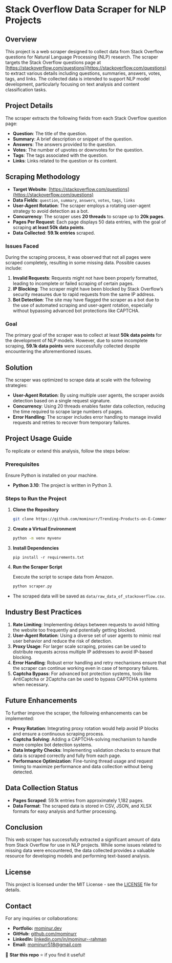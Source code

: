 # Stack Overflow Data Scraper for NLP Projects

## Overview

This project is a web scraper designed to collect data from Stack Overflow questions for Natural Language Processing (NLP) research. The scraper targets the Stack Overflow questions page at [https://stackoverflow.com/questions](https://stackoverflow.com/questions) to extract various details including questions, summaries, answers, votes, tags, and links. The collected data is intended to support NLP model development, particularly focusing on text analysis and content classification tasks.

## Project Details

The scraper extracts the following fields from each Stack Overflow question page:

- **Question**: The title of the question.
- **Summary**: A brief description or snippet of the question.
- **Answers**: The answers provided to the question.
- **Votes**: The number of upvotes or downvotes for the question.
- **Tags**: The tags associated with the question.
- **Links**: Links related to the question or its content.

## Scraping Methodology

- **Target Website**: [https://stackoverflow.com/questions](https://stackoverflow.com/questions)
- **Data Fields**: `question`, `summary`, `answers`, `votes`, `tags`, `links`
- **User-Agent Rotation**: The scraper employs a rotating user-agent strategy to avoid detection as a bot.
- **Concurrency**: The scraper uses **20 threads** to scrape up to **20k pages**.
- **Pages Per Request**: Each page displays 50 data entries, with the goal of scraping **at least 50k data points**.
- **Data Collected**: **59.1k entries** scraped.

### Issues Faced

During the scraping process, it was observed that not all pages were scraped completely, resulting in some missing data. Possible causes include:

1. **Invalid Requests**: Requests might not have been properly formatted, leading to incomplete or failed scraping of certain pages.
2. **IP Blocking**: The scraper might have been blocked by Stack Overflow’s security measures due to rapid requests from the same IP address.
3. **Bot Detection**: The site may have flagged the scraper as a bot due to the use of automated scraping and user-agent rotation, especially without bypassing advanced bot protections like CAPTCHA.

### Goal

The primary goal of the scraper was to collect at least **50k data points** for the development of NLP models. However, due to some incomplete scraping, **59.1k data points** were successfully collected despite encountering the aforementioned issues.

## Solution

The scraper was optimized to scrape data at scale with the following strategies:

- **User-Agent Rotation**: By using multiple user agents, the scraper avoids detection based on a single request signature.
- **Concurrency**: Using 20 threads enables faster data collection, reducing the time required to scrape large numbers of pages.
- **Error Handling**: The scraper includes error handling to manage invalid requests and retries to recover from temporary failures.

## Project Usage Guide

To replicate or extend this analysis, follow the steps below:

### Prerequisites
Ensure Python is installed on your machine.
- **Python 3.10**: The project is written in Python 3.

### Steps to Run the Project

1. **Clone the Repository**  
   ```bash
   git clone https://github.com/mominurr/Trending-Products-on-E-Commerce-Website.git
    ```
2. **Create a Virtual Environment**

    ```bash
    python -m venv myvenv
    ```
3. **Install Dependencies**

    ```
    pip install -r requirements.txt
    ```
4. **Run the Scraper Script**

    Execute the script to scrape data from Amazon.
    ```bash
    python scraper.py
    ```
- The scraped data will be saved as `data/raw_data_of_stackoverflow.csv`.



## Industry Best Practices

1. **Rate Limiting**: Implementing delays between requests to avoid hitting the website too frequently and potentially getting blocked.
2. **User-Agent Rotation**: Using a diverse set of user agents to mimic real user behavior and reduce the risk of detection.
3. **Proxy Usage**: For larger scale scraping, proxies can be used to distribute requests across multiple IP addresses to avoid IP-based blocking.
4. **Error Handling**: Robust error handling and retry mechanisms ensure that the scraper can continue working even in case of temporary failures.
5. **Captcha Bypass**: For advanced bot protection systems, tools like AntiCaptcha or 2Captcha can be used to bypass CAPTCHA systems when necessary.

## Future Enhancements

To further improve the scraper, the following enhancements can be implemented:

- **Proxy Rotation**: Integrating proxy rotation would help avoid IP blocks and ensure a continuous scraping process.
- **Captcha Solving**: Adding a CAPTCHA-solving mechanism to handle more complex bot detection systems.
- **Data Integrity Checks**: Implementing validation checks to ensure that data is scraped correctly and fully from each page.
- **Performance Optimization**: Fine-tuning thread usage and request timing to maximize performance and data collection without being detected.

## Data Collection Status

- **Pages Scraped**: 59.1k entries from approximately 1,182 pages.
- **Data Format**: The scraped data is stored in CSV, JSON, and XLSX formats for easy analysis and further processing.

## Conclusion

This web scraper has successfully extracted a significant amount of data from Stack Overflow for use in NLP projects. While some issues related to missing data were encountered, the data collected provides a valuable resource for developing models and performing text-based analysis.

## License

This project is licensed under the MIT License - see the [LICENSE](LICENSE) file for details.

## Contact

For any inquiries or collaborations:
- **Portfolio:** [mominur.dev](https://mominur.dev)
- **GitHub:** [github.com/mominurr](https://github.com/mominurr)
- **LinkedIn:** [linkedin.com/in/mominur--rahman](https://www.linkedin.com/in/mominur--rahman/)
- **Email:** mominurr518@gmail.com

🚀 **Star this repo** ⭐ if you find it useful!